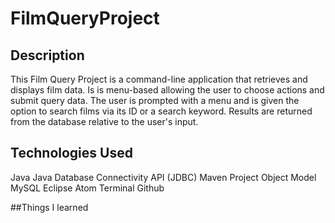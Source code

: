 # FilmQueryProject

## Description
This Film Query Project is a command-line application that retrieves and displays film data.  Is is menu-based allowing the user to choose actions and submit query data. The user is prompted with a menu and is given the option to search films via its ID or a search keyword. Results are returned from the database relative to the user's input. 

## Technologies Used
Java
Java Database Connectivity API (JDBC)
Maven Project Object Model
MySQL
Eclipse
Atom
Terminal
Github


##Things I learned
